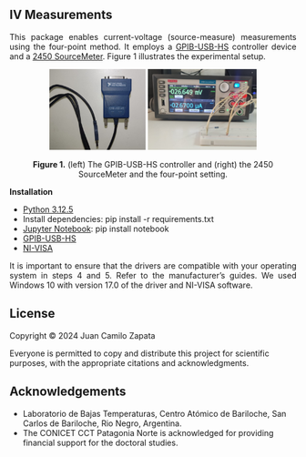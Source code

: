 ## IV Measurements

<p align="justify">
    This package enables current-voltage (source-measure) measurements using the four-point method. It employs a <a href="https://www.ni.com/en-us/shop/model/gpib-usb-hs.html?srsltid=AfmBOopwEccrcoXDp2XUzmgdSBz0NDASSDglsKWUMonApSxfc0KlcZGf">GPIB-USB-HS</a> controller device and a <a href="https://www.tek.com/en/datasheet/smu-2400-graphical-sourcemeter/model-2450-touchscreen-source-measure-unit-smu-instrument">2450 SourceMeter</a>. Figure 1 illustrates the experimental setup.
</p>


<p align="center">
  <img src="./Images/Image_1.jpg" width="33.5%" />
  <img src="./Images/Image_2.jpg" width="38%" />
</p>

<p align="center">
    <b>Figure 1.</b> (left) The GPIB-USB-HS controller and (right) the 2450 SourceMeter and the four-point setting.
</p>

<b>Installation</b>

* [Python 3.12.5](https://www.python.org/downloads/)
* Install dependencies: pip install -r requirements.txt
* [Jupyter Notebook](https://jupyter.org/install): pip install notebook
* [GPIB-USB-HS](https://knowledge.ni.com/KnowledgeArticleDetails?id=kA03q000000YGw4CAG&l=en-US)
* [NI-VISA](https://www.ni.com/en/support/downloads/drivers/download.ni-visa.html#409839)

<p align="justify">
    It is important to ensure that the drivers are compatible with your operating system in steps 4 and 5. Refer to the manufacturer’s guides. We used Windows 10 with version 17.0 of the driver and NI-VISA software.
</p>

## License

Copyright © 2024 Juan Camilo Zapata

Everyone is permitted to copy and distribute this project for scientific purposes, with the appropriate citations and acknowledgments.

## Acknowledgements

* Laboratorio de Bajas Temperaturas, Centro Atómico de Bariloche, San Carlos de Bariloche, Rio Negro, Argentina.
* The CONICET CCT Patagonia Norte is acknowledged for providing financial support for the doctoral studies.